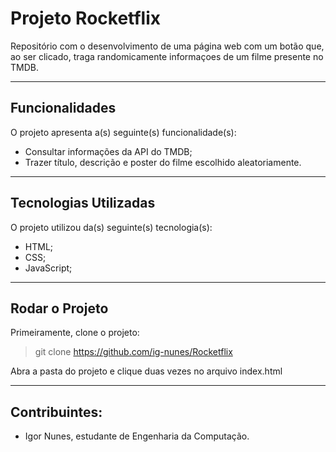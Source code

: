 # Projeto Rocketflix

Repositório com o desenvolvimento de uma página web com um botão que, ao ser 
clicado, traga randomicamente informaçoes de um filme presente no TMDB.

---

## Funcionalidades

O projeto apresenta a(s) seguinte(s) funcionalidade(s):

 - Consultar informações da API do TMDB;
 - Trazer título, descrição e poster do filme escolhido aleatoriamente.
 
---

## Tecnologias Utilizadas

O projeto utilizou da(s) seguinte(s) tecnologia(s):

 - HTML;
 - CSS;
 - JavaScript;
 
---

## Rodar o Projeto

Primeiramente, clone o projeto:

> git clone https://github.com/ig-nunes/Rocketflix

Abra a pasta do projeto e clique duas vezes no arquivo index.html

---

## Contribuintes:

- Igor Nunes, estudante de Engenharia da Computação.